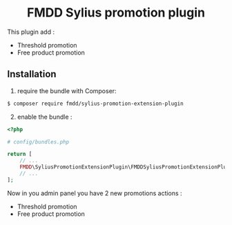 <h1 align="center">FMDD Sylius promotion plugin</h1>

This plugin add : 
- Threshold promotion
- Free product promotion
## Installation

1. require the bundle with Composer:

```bash
$ composer require fmdd/sylius-promotion-extension-plugin
```

2. enable the bundle :

```php
<?php

# config/bundles.php

return [
    // ...
    FMDD\SyliusPromotionExtensionPlugin\FMDDSyliusPromotionExtensionPlugin::class => ['all' => true],
    // ...
];
```

Now in you admin panel you have 2 new promotions actions : 
- Threshold promotion
- Free product promotion
